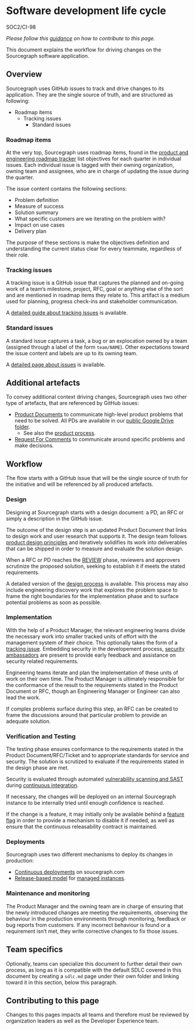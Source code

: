 # Software development life cycle

<span class="badge badge-note">SOC2/CI-98</span>

_Please follow this [guidance](#contributing-to-this-page) on how to contribute to this page._

This document explains the workflow for driving changes on the Sourcegraph software application.

## Overview

Sourcegraph uses GitHub issues to track and drive changes to its application. They are the single source of truth, and are structured as following:

- Roadmap items
  - Tracking issues
    - Standard issues

### Roadmap items

At the very top, Sourcegraph uses roadmap items, found in the [product and engineering roadmap tracker](https://github.com/sourcegraph/product-engineering-tracker) list objectives for each quarter in individual issues.
Each individual issue is tagged with their owning organization, owning team and assignees, who are in charge of updating the issue during the quarter.

The issue content contains the following sections:

- Problem definition
- Measure of success
- Solution summary
- What specific customers are we iterating on the problem with?
- Impact on use cases
- Delivery plan

The purpose of these sections is make the objectives definition and understanding the current status clear for every teammate, regardless of their role.

### Tracking issues

A tracking issue is a GitHub issue that captures the planned and on-going work of a team’s milestone, project, RFC, goal or anything else of the sort and are mentioned in roadmap items they relate to. This artifact is a medium used for planning, progress check-ins and stakeholder communication.

A [detailed guide about tracking issues](../dev/process/tracking_issues.md) is available.

### Standard issues

A standard issue captures a task, a bug or an explocation owned by a team (assigned through a label of the form `team/NAME`). Other expectations toward the issue content and labels are up to its owning team.

A [detailed page about issues](./working-with-issues.md) is available.

## Additional artefacts

To convey additional context driving changes, Sourcegraph uses two other type of artefacts, that are referenced by GitHub issues:

- [Product Documents](../product/process/product_documents.md) to communicate high-level product problems that need to be solved. All PDs are available in our [public Google Drive folder](https://drive.google.com/drive/folders/1UbuN9izpTj7ppJiduKI5tid8GEFuAiEx).
  - See also the [product process](../product/process/index.md).
- [Request For Comments](../../../company-info-and-process/communication/rfcs/index.md) to communicate around specific problems and make decisions.

## Workflow

The flow starts with a GitHub issue that will be the single source of truth for the initiative and will be referenced by all produced artefacts.

### Design

Designing at Sourcegraph starts with a design document: a PD, an RFC or simply a description in the GitHub issue.

The outcome of the design step is an updated Product Document that links to design work and user research that supports it. The design team follows [product design principles](../product/design/index.md) and iteratively solidifies its work into deliverables that can be shipped in order to measure and evaluate the solution design.

When a RFC or PD reaches the [REVIEW](../product/process/product_documents.md#status) phase, reviewers and approvers scrutinize the proposed solution, seeking to establish it if meets the stated requirements.

A detailed version of the [design process](../product/design/design_process.md) is available. This process may also include engineering discovery work that explores the problem space to frame the right boundaries for the implementation phase and to surface potential problems as soon as possible.

### Implementation

With the help of a Product Manager, the relevant engineering teams divide the necessary work into smaller tracked units of effort with the management system of their choice. This optionally takes the form of a [tracking issue](../dev/process/tracking_issues.md). Embedding security in the developement process, [security ambassadors](../dev/admin-exp/security/#security-ambassador-program) are present to provide early feedback and assistance on security related requirements.

Engineering teams iterate and plan the implementation of these units of work on their own time. The Product Manager is ultimately responsible for the conformance of the result to the requirements stated in the Product Document or RFC, though an Engineering Manager or Engineer can also lead the work.

If complex problems surface during this step, an RFC can be created to frame the discussions around that particular problem to provide an adequate solution.

### Verification and Testing

The testing phase ensures conformance to the requirements stated in the Product Document/RFC/Ticket and to appropriate standards for service and security. The solution is scrutized to evaluate if the requirements stated in the design phase are met.

Security is evaluated through automated [vulnerability scanning and SAST](../dev/admin-exp/security/tooling/index.md#cicd-pipeline-vulnerability-scanning) during [continuous integration](https://docs.sourcegraph.com/dev/background-information/ci).

If necessary, the changes will be deployed on an internal Sourcegraph instance to be internally tried until enough confidence is reached.

If the change is a feature, it may initially only be available behind a [feature flag](../dev/tools/continuous_releasability.md#a-feature-flag-is-required-for-every-new-feature) in order to provide a mechanism to disable it if needed, as well as ensure that the continuous releasability contract is maintained.

### Deployments

Sourcegraph uses two different mechanisms to deploy its changes in production:

- [Continuous deployments](../dev/index.md#sourcegraph-deployments-and-other-developer-test-instances) on soucegraph.com
- [Release-based model](../dev/process/releases/index.md) for [managed instances](../dev/admin-exp/devops/managed/index.md).

### Maintenance and monitoring

The Product Manager and the owning team are in charge of ensuring that the newly introduced changes are meeting the requirements, observing the behaviour in the production environments through monitoring, feedback or bug reports from customers. If any incorrect behaviour is found or a requirement isn’t met, they write corrective changes to fix those issues.

## Team specifics

Optionally, teams can specialize this document to further detail their own process, as long as it is compatible with the default SDLC covered in this document by creating a `sdlc.md` page under their own folder and linking toward it in this section, below this paragraph.

## Contributing to this page

Changes to this pages impacts all teams and therefore must be reviewed by organization leaders as well as the Developer Experience team.
